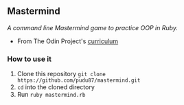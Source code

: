 ## Mastermind

_A command line Mastermind game to practice OOP in Ruby._

* From The Odin Project's [curriculum](https://www.theodinproject.com/paths/full-stack-ruby-on-rails/courses/ruby-programming/lessons/mastermind)

### How to use it

1. Clone this repository `git clone https://github.com/pudu87/mastermind.git`
2. `cd` into the cloned directory
3. Run `ruby mastermind.rb`
